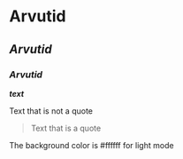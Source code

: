# **Arvutid**
## *Arvutid*
### **_Arvutid_**

***text***

Text that is not a quote

> Text that is a quote

The background color is #ffffff for light mode
